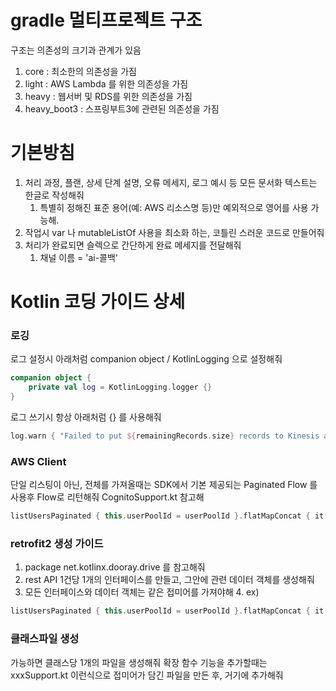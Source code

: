 # gradle 멀티프로젝트 구조
구조는 의존성의 크기과 관계가 있음

1. core : 최소한의 의존성을 가짐
2. light : AWS Lambda 를 위한 의존성을 가짐
3. heavy : 웹서버 및 RDS를 위한 의존성을 가짐
4. heavy_boot3 : 스프링부트3에 관련된 의존성을 가짐

# 기본방침
1. 처리 과정, 플랜, 상세 단계 설명, 오류 메세지, 로그 예시 등 모든 문서화 텍스트는 한글로 작성해줘
    1. 특별히 정해진 표준 용어(예: AWS 리소스명 등)만 예외적으로 영어를 사용 가능해.
2. 작업시 var 나 mutableListOf 사용을 최소화 하는, 코틀린 스러운 코드로 만들어줘
3. 처리가 완료되면 슬렉으로 간단하게 완료 메세지를 전달해줘
    1. 채널 이름 = 'ai-콜백'

# Kotlin 코딩 가이드 상세

### 로깅
로그 설정시 아래처럼 companion object / KotlinLogging 으로 설정해줘

```kotlin
companion object {
    private val log = KotlinLogging.logger {}
}
```

로그 쓰기시 항상 아래처럼 {} 를 사용해줘

```kotlin
log.warn { "Failed to put ${remainingRecords.size} records to Kinesis after $maxRetries retries." }
```

### AWS Client
단일 리스팅이 아닌, 전체를 가져올때는 SDK에서 기본 제공되는 Paginated Flow 를 사용후 Flow로 리턴해줘
CognitoSupport.kt 참고해
```kotlin
listUsersPaginated { this.userPoolId = userPoolId }.flatMapConcat { it.users!!.asFlow() }
```

### retrofit2 생성 가이드
1. package net.kotlinx.dooray.drive 를 참고해줘
2. rest API 1건당 1개의 인터페이스를 만들고, 그안에 관련 데이터 객체를 생성해줘
3. 모든 인터페이스와 데이터 객체는 같은 접미어를 가져야해 
   4. ex) 
```kotlin
listUsersPaginated { this.userPoolId = userPoolId }.flatMapConcat { it.users!!.asFlow() }
```

### 클래스파일 생성

가능하면 클래스당 1개의 파일을 생성해줘
확장 함수 기능을 추가할때는 xxxSupport.kt 이런식으로 접미어가 담긴 파일을 만든 후, 거기에 추가해줘

